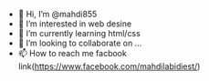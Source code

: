 - 👋 Hi, I’m @mahdi855
- 👀 I’m interested in web desine
- 🌱 I’m currently learning html/css
- 💞️ I’m looking to collaborate on ...
- 📫 How to reach me facbook link(https://www.facebook.com/mahdilabidiest/)

<!---
mahdi855/mahdi855 is a ✨ special ✨ repository because its `README.md` (this file) appears on your GitHub profile.
You can click the Preview link to take a look at your changes.
--->

